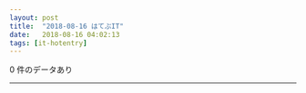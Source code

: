 ```yaml
---
layout: post
title:  "2018-08-16 はてぶIT"
date:   2018-08-16 04:02:13
tags: [it-hotentry]
---
```

0 件のデータあり

<hr>
